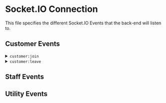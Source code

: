 # Socket.IO Connection
This file specifies the different Socket.IO Events that the back-end will listen to.

## Customer Events
<details>
<summary><code>customer:join</code></summary>
Fired when the customer requests for a live chat.

### Parameters
| Name | Data Type | Description |
| :-- | :-- | :-- |
| csi | String | Customer Session Identifier (A Unique Identifier given to every live chat session. Unique to the particular session) |
| faqSection | String | The FAQ Section help is requested for |
| faqQuestion | String | A description / question that the customer is asking |
</details>

<details>
<summary><code>customer:leave</code></summary>
Fired when the customer leaves the live chat

### Parameters
No Parameters Needed
</details>

## Staff Events


## Utility Events

